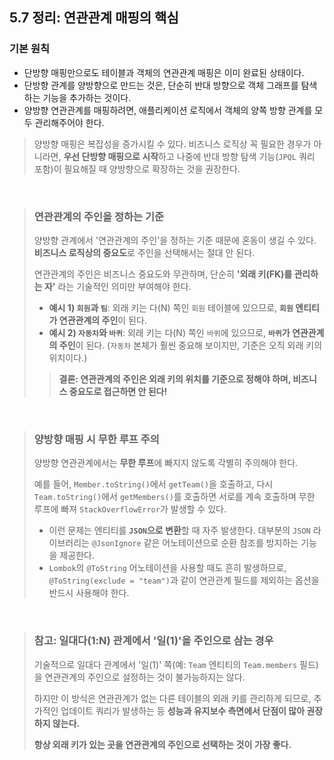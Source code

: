 ## 5.7 정리: 연관관계 매핑의 핵심

### 기본 원칙

*   단방향 매핑만으로도 테이블과 객체의 연관관계 매핑은 이미 완료된 상태이다.
*   단방향 관계를 양방향으로 만드는 것은, 단순히 반대 방향으로 객체 그래프를 탐색하는 기능을 추가하는 것이다.
*   양방향 연관관계를 매핑하려면, 애플리케이션 로직에서 객체의 양쪽 방향 관계를 모두 관리해주어야 한다.

> 양방향 매핑은 복잡성을 증가시킬 수 있다. 비즈니스 로직상 꼭 필요한 경우가 아니라면, **우선 단방향 매핑으로 시작**하고 나중에 반대 방향 탐색 기능(`JPQL` 쿼리 포함)이 필요해질 때 양방향으로 확장하는 것을 권장한다.

<br>

> ### 연관관계의 주인을 정하는 기준
>
> 양방향 관계에서 '연관관계의 주인'을 정하는 기준 때문에 혼동이 생길 수 있다. **비즈니스 로직상의 중요도**로 주인을 선택해서는 절대 안 된다.
>
> 연관관계의 주인은 비즈니스 중요도와 무관하며, 단순히 **'외래 키(FK)를 관리하는 자'** 라는 기술적인 의미만 부여해야 한다.
>
> *   **예시 1) `회원`과 `팀`**: 외래 키는 다(N) 쪽인 `회원` 테이블에 있으므로, **`회원` 엔티티가 연관관계의 주인**이 된다.
> *   **예시 2) `자동차`와 `바퀴`**: 외래 키는 다(N) 쪽인 `바퀴`에 있으므로, **`바퀴`가 연관관계의 주인**이 된다. (`자동차` 본체가 훨씬 중요해 보이지만, 기준은 오직 외래 키의 위치이다.)
>
> > **결론: 연관관계의 주인은 외래 키의 위치를 기준으로 정해야 하며, 비즈니스 중요도로 접근하면 안 된다!**

<br>

> ### 양방향 매핑 시 무한 루프 주의
>
> 양방향 연관관계에서는 **무한 루프**에 빠지지 않도록 각별히 주의해야 한다.
>
> 예를 들어, `Member.toString()`에서 `getTeam()`을 호출하고, 다시 `Team.toString()`에서 `getMembers()`를 호출하면 서로를 계속 호출하며 무한 루프에 빠져 `StackOverflowError`가 발생할 수 있다.
>
> *   이런 문제는 엔티티를 **`JSON`으로 변환**할 때 자주 발생한다. 대부분의 `JSON` 라이브러리는 `@JsonIgnore` 같은 어노테이션으로 순환 참조를 방지하는 기능을 제공한다.
> *   `Lombok`의 `@ToString` 어노테이션을 사용할 때도 흔히 발생하므로, `@ToString(exclude = "team")`과 같이 연관관계 필드를 제외하는 옵션을 반드시 사용해야 한다.

<br>

> ### 참고: 일대다(1:N) 관계에서 '일(1)'을 주인으로 삼는 경우
>
> 기술적으로 일대다 관계에서 '일(1)' 쪽(예: `Team` 엔티티의 `Team.members` 필드)을 연관관계의 주인으로 설정하는 것이 불가능하지는 않다.
>
> 하지만 이 방식은 연관관계가 없는 다른 테이블의 외래 키를 관리하게 되므로, 추가적인 업데이트 쿼리가 발생하는 등 **성능과 유지보수 측면에서 단점이 많아 권장하지 않는다.**
>
> **항상 외래 키가 있는 곳을 연관관계의 주인으로 선택하는 것이 가장 좋다.**